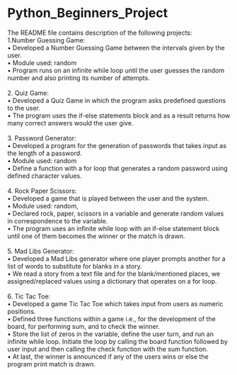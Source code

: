 # Python_Beginners_Project
The README file contains description of the following projects:
<br>
1.Number Guessing Game:
<br>
•	Developed a Number Guessing Game between the intervals given by the user.
<br>
•	Module used: random
<br>
• Program runs on an infinite while loop until the user guesses the random number and also printing its number of attempts.
<br>
<br>
2. Quiz Game:
<br>
•	Developed a Quiz Game in which the program asks predefined questions to the user.
<br>
•	The program uses the if-else statements block and as a result returns how many correct answers would the user give.
<br>
<br>
3. Password Generator:
<br>
•	Developed a program for the generation of passwords that takes input as the length of a password.
<br>
•	Module used: random
<br>
• Define a function with a for loop that generates a random password using defined character values. 
<br>
<br>
4. Rock Paper Scissors:
<br>
•	Developed a game that is played between the user and the system.
<br>
•	Module used: random,
<br>
• Declared rock, paper, scissors in a variable and generate random values in correspondence to the variable.
<br>
•	The program uses an infinite while loop with an if-else statement block until one of them becomes the winner or the match is drawn.
<br>
<br>
5. Mad Libs Generator:
<br>
•	Developed a Mad Libs generator where one player prompts another for a list of words to substitute for blanks in a story.
<br>
•	We read a story from a text file and for the blank/mentioned places, we assigned/replaced values using a dictionary that operates on a for loop.
<br>
<br>
6. Tic Tac Toe:
<br>
•	Developed a game Tic Tac Toe which takes input from users as numeric positions.
<br>
•	Defined three functions within a game i.e., for the development of the board, for performing sum, and to check the winner.
<br>
•	Store the list of zeros in the variable, define the user turn, and run an infinite while loop. Initiate the loop by calling the board function followed by user input and then calling the check function with the sum function.
<br>
•	At last, the winner is announced if any of the users wins or else the program print match is drawn.
